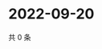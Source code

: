# 2022-09-20

共 0 条

<!-- BEGIN WEIBO -->
<!-- 最后更新时间 Tue Sep 20 2022 13:16:03 GMT+0800 (China Standard Time) -->

<!-- END WEIBO -->
